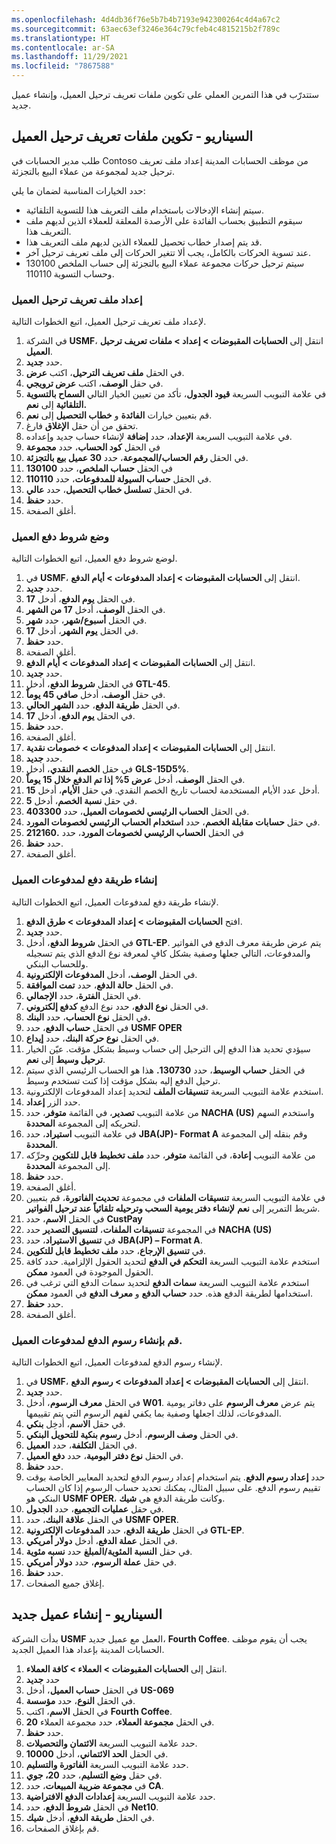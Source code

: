 ```yaml
---
ms.openlocfilehash: 4d4db36f76e5b7b4b7193e942300264c4d4a67c2
ms.sourcegitcommit: 63aec63ef3246e364c79cfeb4c4815215b2f789c
ms.translationtype: HT
ms.contentlocale: ar-SA
ms.lasthandoff: 11/29/2021
ms.locfileid: "7867588"
---
```

ستتدرّب في هذا التمرين العملي على تكوين ملفات تعريف ترحيل العميل، وإنشاء عميل جديد. 

## <a name="scenario---configure-customer-posting-profiles"></a>السيناريو - تكوين ملفات تعريف ترحيل العميل

طلب مدير الحسابات في Contoso من موظف الحسابات المدينة إعداد ملف تعريف ترحيل جديد لمجموعة من عملاء البيع بالتجزئة.

حدد الخيارات المناسبة لضمان ما يلي:

-   سيتم إنشاء الإدخالات باستخدام ملف التعريف هذا للتسوية التلقائية.
-   سيقوم التطبيق بحساب الفائدة على الأرصدة المعلقة للعملاء الذين لديهم ملف التعريف هذا.
-   قد يتم إصدار خطاب تحصيل للعملاء الذين لديهم ملف التعريف هذا.
-   عند تسوية الحركات بالكامل، يجب ألا تتغير الحركات إلى ملف تعريف ترحيل آخر.
-   سيتم ترحيل حركات مجموعة عملاء البيع بالتجزئة إلى حساب الملخص 130100 وحساب التسوية 110110.


### <a name="set-up-a-customer-posting-profile"></a>إعداد ملف تعريف ترحيل العميل
لإعداد ملف تعريف ترحيل العميل، اتبع الخطوات التالية.

1.  في الشركة **USMF**، انتقل إلى **الحسابات المقبوضات > إعداد > ملفات تعريف ترحيل العميل**.
2.  حدد **جديد**.
3.  في الحقل **ملف تعريف الترحيل**، اكتب **عرض**.
4.  في حقل **الوصف**، اكتب **عرض ترويجي**.
5.  في علامة التبويب السريعة **قيود الجدول**، تأكد من تعيين الخيار التالي **السماح بالتسوية التلقائية** إلى **نعم.**
6.  قم بتعيين خيارات **الفائدة** و **خطاب التحصيل** إلى **نعم**.
7.  تحقق من أن حقل **الإغلاق** فارغ.
8.  في علامة التبويب السريعة **الإعداد**، حدد **إضافة** لإنشاء حساب جديد وإعداده.
9.  في الحقل **كود الحساب**، حدد **مجموعة**
10. في الحقل **رقم الحساب/المجموعة**، حدد **30 عميل بيع بالتجزئة**.
11. في الحقل **حساب الملخص**، حدد **130100**
12. في الحقل **حساب السيولة للمدفوعات**، حدد **110110**.
13. في الحقل **تسلسل خطاب التحصيل**، حدد **عالي**.
14. حدد **حفظ**.
15. أغلق الصفحة.

### <a name="establish-customer-payment-terms"></a>‏‫وضع شروط دفع العميل‬
لوضع شروط دفع العميل، اتبع الخطوات التالية.

1.  في **USMF**، انتقل إلى **الحسابات المقبوضات > إعداد المدفوعات > أيام الدفع**.
2.  حدد **جديد**.
3.  في الحقل **يوم الدفع**، أدخل **17**.
4.  في الحقل **الوصف**، أدخل **17 من الشهر**.
5.  في الحقل **أسبوع/شهر**، حدد **شهر**.
6.  في الحقل **يوم الشهر**، أدخل **17**.
7.  حدد **حفظ**.
8.  أغلق الصفحة.
9.  انتقل إلى **الحسابات المقبوضات > إعداد المدفوعات > أيام الدفع**.
10. حدد **جديد**. 
11. في الحقل **شروط الدفع**، أدخل **GTL-45**.
12. في حقل **الوصف**، أدخل **صافي 45 يوماً**.
13. في الحقل **طريقة الدفع**، حدد **الشهر الحالي**. 
14. في الحقل **يوم الدفع**، أدخل **17**. 
15. حدد **حفظ**.
16. أغلق الصفحة.
17. انتقل إلى **الحسابات المقبوضات > إعداد المدفوعات > خصومات نقدية**.
18. حدد **جديد**.
19. في حقل **الخصم النقدي**، أدخل **GLS-15D5%**.
20. في الحقل **الوصف**، أدخل **عرض 5% إذا تم الدفع خلال 15 يوماً**.
21. أدخل عدد الأيام المستخدمة لحساب تاريخ الخصم النقدي. في حقل **الأيام**، أدخل **15**. 
22. في حقل **نسبة الخصم**، أدخل **5**.
23. في الحقل **الحساب الرئيسي لخصومات العميل**، حدد **403300**.
24. في حقل **حسابات مقابلة الخصم**، حدد **استخدام الحساب الرئيسي لخصومات المورد**.
25. في الحقل **الحساب الرئيسي لخصومات المورد**، حدد **.212160** 
26. حدد **حفظ**.
27. أغلق الصفحة.

### <a name="create-a-method-of-payment-for-customer-payments"></a>إنشاء طريقة دفع لمدفوعات العميل
لإنشاء طريقة دفع لمدفوعات العميل، اتبع الخطوات التالية.

1.  افتح **الحسابات المقبوضات > إعداد المدفوعات > طرق الدفع**.
2.  حدد **جديد**.
3.  في الحقل **شروط الدفع**، أدخل **GTL-EP**. يتم عرض طريقة معرف الدفع في الفواتير والمدفوعات، التالي جعلها وصفية بشكل كافٍ لمعرفة نوع الدفع الذي يتم تسجيله وللحساب البنكي.
4.  في الحقل **الوصف**، أدخل **المدفوعات الإلكترونية**.
5.  في الحقل **حالة الدفع**، حدد **تمت الموافقة**. 
6.  في الحقل **الفترة**، حدد **الإجمالي**. 
7.  في الحقل **نوع الدفع**، حدد نوع الدفع **كدفع إلكتروني**. 
8.  في الحقل **نوع الحساب**، حدد **البنك.**
9.  في الحقل **حساب الدفع**، حدد **USMF OPER**
10. في الحقل **نوع حركة البنك**، حدد **إيداع**. 
11. سيؤدي تحديد هذا الدفع إلى الترحيل إلى حساب وسيط بشكل مؤقت.
    عيّن الخيار **ترحيل وسيط** إلى **نعم**. 
12. في الحقل **حساب الوسيط**، حدد **130730.** هذا هو الحساب الرئيسي الذي سيتم ترحيل الدفع إليه بشكل مؤقت إذا كنت تستخدم وسيط.
13. استخدم علامة التبويب السريعة **تنسيقات الملف** لتحديد إعداد المدفوعات الإلكترونية. 
14. حدد الزر **إعداد**.
14. من علامة التبويب **تصدير**، في القائمة **متوفر**، حدد **NACHA (US)** واستخدم السهم لتحريكه إلى المجموعة **المحددة**. 
15. في علامة التبويب **استيراد**، حدد **JBA(JP)- Format A** وقم بنقله إلى المجموعة **المحددة**.
16. من علامة التبويب **إعادة**، في القائمة **متوفر**، حدد **ملف تخطيط قابل للتكوين** وحرِّكه إلى المجموعة **المحددة**. 
17. حدد **حفظ**.
18. أغلق الصفحة.
19. في علامة التبويب السريعة **تنسيقات الملفات** في مجموعة **تحديث الفاتورة**، قم بتعيين شريط التمرير إلى **نعم** **لإنشاء دفتر يومية السحب وترحيله تلقائياً عند ترحيل الفواتير**.
20. في الحقل **الاسم**، حدد **CustPay**
21. في المجموعة **تنسيقات الملفات**، **لتنسيق التصدير** حدد **NACHA (US)**
22. في **تنسيق الاستيراد**، حدد **JBA(JP) – Format A**.
23. في **تنسيق الإرجاع**، حدد **ملف تخطيط قابل للتكوين**. 
24. استخدم علامة التبويب السريعة **التحكم في الدفع** لتحديد الحقول الإلزامية. حدد كافة الحقول الموجودة في العمود **ممكن**.
25. استخدم علامة التبويب السريعة **سمات الدفع** لتحديد سمات الدفع التي ترغب في استخدامها لطريقة الدفع هذه. حدد **حساب الدفع** و **معرف الدفع** في العمود **ممكن**.
26. حدد **حفظ**.
27. أغلق الصفحة.

### <a name="create-payment-fees-for-customer-payments"></a>قم بإنشاء رسوم الدفع لمدفوعات العميل.
لإنشاء رسوم الدفع لمدفوعات العميل، اتبع الخطوات التالية.

1.  في **USMF**، انتقل إلى **الحسابات المقبوضات > إعداد المدفوعات > رسوم الدفع**.
2.  حدد **جديد‎**.
3.  في الحقل **معرف الرسوم**، أدخل **W01**. يتم عرض **معرف الرسوم** على دفاتر يومية المدفوعات، لذلك اجعلها وصفية بما يكفي لفهم الرسوم التي يتم تقييمها.
4.  في حقل **الاسم**، أدخِل **بنكي**.
5.  في الحقل **وصف الرسوم**، أدخل **رسوم بنكية للتحويل البنكي**.
6.  في الحقل **التكلفة**، حدد **العميل**.
7.  في الحقل **نوع دفتر اليومية**، حدد **دفع العميل**.
8.  حدد **حفظ**.
9. حدد **إعداد رسوم الدفع**. يتم استخدام إعداد رسوم الدفع لتحديد المعايير الخاصة بوقت تقييم رسوم الدفع. على سبيل المثال، يمكنك تحديد حساب الرسوم إذا كان الحساب البنكي هو **USMF OPER**، وكانت طريقة الدفع هي **شيك**.
10. في حقل **عمليات التجميع**، حدد **الجدول**. 
11. في الحقل **علاقة البنك**، حدد **USMF OPER**.
12. في الحقل **طريقة الدفع**، حدد **المدفوعات الإلكترونية GTL-EP**.
13. في الحقل **عملة الدفع**، أدخل **دولار أمريكي**. 
14. في حقل **النسبة المئوية/المبلغ** حدد **نسبه مئوية**.  
15. في حقل **عملة الرسوم**، حدد **دولار أمريكي**.
16. حدد **حفظ**.
17. إغلاق جميع الصفحات.

## <a name="scenario---create-a-new-customer"></a>السيناريو - إنشاء عميل جديد

بدأت الشركة **USMF** العمل مع عميل جديد، **Fourth Coffee**.
يجب أن يقوم موظف الحسابات المدينة بإعداد هذا العميل الجديد.

1.  انتقل إلى **الحسابات المقبوضات > العملاء > كافة العملاء**.
2.  حدد **جديد**
3.  في الحقل **حساب العميل**، أدخل **US-069**
4.  في الحقل **النوع**، حدد **مؤسسة**.
5.  في الحقل **الاسم**، اكتب **Fourth Coffee**.
6.  في الحقل **مجموعة العملاء**، حدد مجموعة العملاء **20**.
7.  حدد **حفظ**.
8.  حدد علامة التبويب السريعة **الائتمان والتحصيلات**.
9.  في الحقل **الحد الائتماني**، أدخل **10000**.
10. حدد علامة التبويب السريعة **الفاتورة والتسليم**.
11. في حقل **وضع التسليم**، حدد **20، جوي**.
12. في **مجموعة ضريبة المبيعات**، حدد **CA**.
13. حدد علامة التبويب السريعة **إعدادات الدفع الافتراضية**.
14. في الحقل **شروط الدفع**، حدد **Net10**.
15. في الحقل **طريقة الدفع**، أدخل **شيك**.
16. قم بإغلاق الصفحات.

